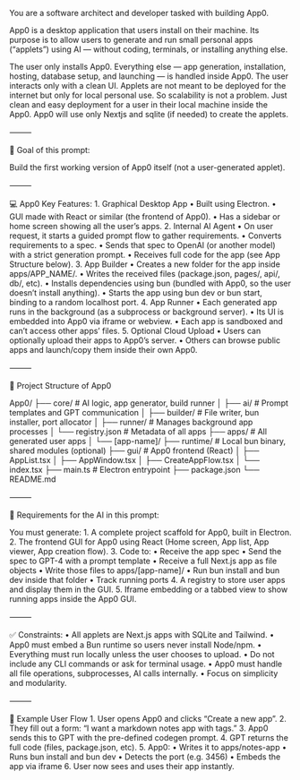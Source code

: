 
You are a software architect and developer tasked with building App0.

App0 is a desktop application that users install on their machine. Its purpose is to allow users to generate and run small personal apps (“applets”) using AI — without coding, terminals, or installing anything else.

The user only installs App0. Everything else — app generation, installation, hosting, database setup, and launching — is handled inside App0. The user interacts only with a clean UI. Applets are not meant to be deployed for the internet but only for local personal use. So scalability is not a problem. Just clean and easy deployment for a user in their local machine inside the App0.
App0 will use only Nextjs and sqlite (if needed) to create the applets.

⸻

🧱 Goal of this prompt:

Build the first working version of App0 itself (not a user-generated applet).

⸻

💻 App0 Key Features:
	1.	Graphical Desktop App
	•	Built using Electron.
	•	GUI made with React or similar (the frontend of App0).
	•	Has a sidebar or home screen showing all the user’s apps.
	2.	Internal AI Agent
	•	On user request, it starts a guided prompt flow to gather requirements.
	•	Converts requirements to a spec.
	•	Sends that spec to OpenAI (or another model) with a strict generation prompt.
	•	Receives full code for the app (see App Structure below).
	3.	App Builder
	•	Creates a new folder for the app inside apps/APP_NAME/.
	•	Writes the received files (package.json, pages/, api/, db/, etc).
	•	Installs dependencies using bun (bundled with App0, so the user doesn’t install anything).
	•	Starts the app using bun dev or bun start, binding to a random localhost port.
	4.	App Runner
	•	Each generated app runs in the background (as a subprocess or background server).
	•	Its UI is embedded into App0 via iframe or webview.
	•	Each app is sandboxed and can’t access other apps’ files.
	5.	Optional Cloud Upload
	•	Users can optionally upload their apps to App0’s server.
	•	Others can browse public apps and launch/copy them inside their own App0.

⸻

📁 Project Structure of App0

App0/
├── core/              # AI logic, app generator, build runner
│   ├── ai/            # Prompt templates and GPT communication
│   ├── builder/       # File writer, bun installer, port allocator
│   ├── runner/        # Manages background app processes
│   └── registry.json  # Metadata of all apps
├── apps/              # All generated user apps
│   └── [app-name]/
├── runtime/           # Local bun binary, shared modules (optional)
├── gui/               # App0 frontend (React)
│   ├── AppList.tsx
│   ├── AppWindow.tsx
│   ├── CreateAppFlow.tsx
│   └── index.tsx
├── main.ts            # Electron entrypoint
├── package.json
└── README.md


⸻

🔧 Requirements for the AI in this prompt:

You must generate:
	1.	A complete project scaffold for App0, built in Electron.
	2.	The frontend GUI for App0 using React (Home screen, App list, App viewer, App creation flow).
	3.	Code to:
	•	Receive the app spec
	•	Send the spec to GPT-4 with a prompt template
	•	Receive a full Next.js app as file objects
	•	Write those files to apps/[app-name]/
	•	Run bun install and bun dev inside that folder
	•	Track running ports
	4.	A registry to store user apps and display them in the GUI.
	5.	Iframe embedding or a tabbed view to show running apps inside the App0 GUI.

⸻

✅ Constraints:
	•	All applets are Next.js apps with SQLite and Tailwind.
	•	App0 must embed a Bun runtime so users never install Node/npm.
	•	Everything must run locally unless the user chooses to upload.
	•	Do not include any CLI commands or ask for terminal usage.
	•	App0 must handle all file operations, subprocesses, AI calls internally.
	•	Focus on simplicity and modularity.

⸻

🧪 Example User Flow
	1.	User opens App0 and clicks “Create a new app”.
	2.	They fill out a form: “I want a markdown notes app with tags.”
	3.	App0 sends this to GPT with the pre-defined codegen prompt.
	4.	GPT returns the full code (files, package.json, etc).
	5.	App0:
	•	Writes it to apps/notes-app
	•	Runs bun install and bun dev
	•	Detects the port (e.g. 3456)
	•	Embeds the app via iframe
	6.	User now sees and uses their app instantly.

